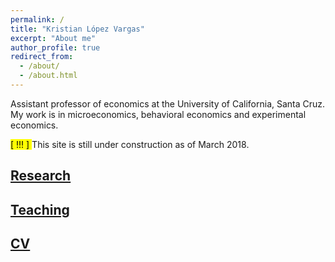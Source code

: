 ```yaml
---
permalink: /
title: "Kristian López Vargas"
excerpt: "About me"
author_profile: true
redirect_from: 
  - /about/
  - /about.html
---
```



Assistant professor of economics at the University of California, Santa Cruz.
My work is in microeconomics, behavioral economics and experimental economics.

<mark> [ !!! ] </mark>  This site is still under construction as of March 2018.

## [Research](research)

## [Teaching](teaching)

## [CV](CV)


<!--
git commit -am "add change to ________" && git push
-->

<!--
git add _pages/about.md && git commit -m "add change to _pages/about" && git push
-->